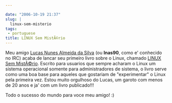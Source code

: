 ```yaml
---

date: "2006-10-19 21:37"
slug: |
  linux-sem-misterio
tags:
 - portuguese
title: LINUX Sem MistÃ©rio
---
```


Meu amigo [Lucas Nunes Almeida da
Silva](http://linux-sem-misterio.securitybnt.com/) (ou **lnas90**, como
e' conhecido no IRC) acaba de lancar seu primeiro livro sobre o Linux,
chamado [LINUX Sem
MistÃ©rio](http://www.lcm.com.br/catalogogeral.asp?nivel=3&titulo=LINUX+Sem+Mist%E9rio).
Escrito para usuarios que sempre acharam o Linux um sistema operacional
somente para administradores de sistema, o livro serve como uma boa base
para aqueles que gostariam de "experimentar" o Linux pela primeira vez.
Estou muito orgulhoso do Lucas, um garoto com menos de 20 anos e ja' com
um livro publicado!!!

Todo o sucesso do mundo para voce meu amigo! :)
